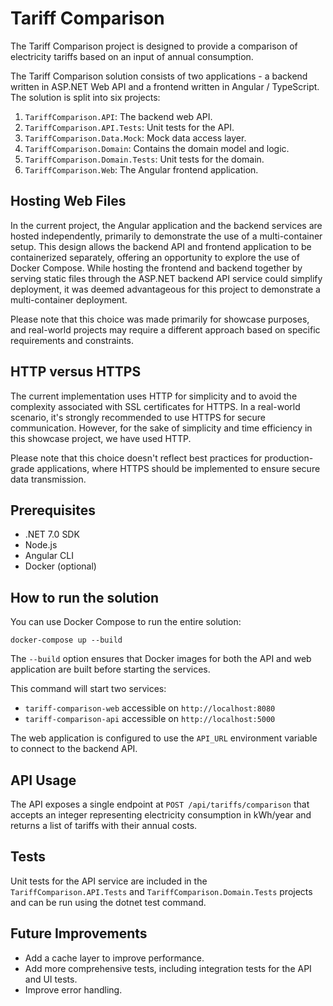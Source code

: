 # Tariff Comparison

The Tariff Comparison project is designed to provide a comparison of electricity tariffs based on an input of annual consumption.

The Tariff Comparison solution consists of two applications - a backend written in ASP.NET Web API and a frontend written in Angular / TypeScript. The solution is split into six projects:

1. `TariffComparison.API`: The backend web API.
2. `TariffComparison.API.Tests`: Unit tests for the API.
3. `TariffComparison.Data.Mock`: Mock data access layer.
4. `TariffComparison.Domain`: Contains the domain model and logic.
5. `TariffComparison.Domain.Tests`: Unit tests for the domain.
6. `TariffComparison.Web`: The Angular frontend application.

## Hosting Web Files

In the current project, the Angular application and the backend services are hosted independently, primarily to demonstrate the use of a multi-container setup. This design allows the backend API and frontend application to be containerized separately, offering an opportunity to explore the use of Docker Compose. While hosting the frontend and backend together by serving static files through the ASP.NET backend API service could simplify deployment, it was deemed advantageous for this project to demonstrate a multi-container deployment. 

Please note that this choice was made primarily for showcase purposes, and real-world projects may require a different approach based on specific requirements and constraints.

## HTTP versus HTTPS

The current implementation uses HTTP for simplicity and to avoid the complexity associated with SSL certificates for HTTPS. In a real-world scenario, it's strongly recommended to use HTTPS for secure communication. However, for the sake of simplicity and time efficiency in this showcase project, we have used HTTP. 

Please note that this choice doesn't reflect best practices for production-grade applications, where HTTPS should be implemented to ensure secure data transmission.

## Prerequisites

- .NET 7.0 SDK
- Node.js
- Angular CLI
- Docker (optional)

## How to run the solution

You can use Docker Compose to run the entire solution:

```shell
docker-compose up --build
```

The `--build` option ensures that Docker images for both the API and web application are built before starting the services.

This command will start two services:

- `tariff-comparison-web` accessible on `http://localhost:8080`
- `tariff-comparison-api` accessible on `http://localhost:5000`

The web application is configured to use the `API_URL` environment variable to connect to the backend API.

## API Usage

The API exposes a single endpoint at `POST /api/tariffs/comparison` that accepts an integer representing electricity consumption in kWh/year and returns a list of tariffs with their annual costs.

## Tests

Unit tests for the API service are included in the `TariffComparison.API.Tests` and `TariffComparison.Domain.Tests` projects and can be run using the dotnet test command.

## Future Improvements

- Add a cache layer to improve performance. 
- Add more comprehensive tests, including integration tests for the API and UI tests.
- Improve error handling.
